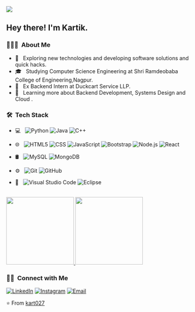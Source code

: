<img src="https://drive.google.com/file/d/1eRd1lhYi5mcqYdcPzjrZHwcdCTm0RhQ-/view?usp=sharing">

<h2> Hey there! I'm Kartik.</h2>

<h3> 👨🏻‍💻 &nbsp;About Me </h3>

- 🤔 &nbsp; Exploring new technologies and developing software solutions and quick hacks.
- 🎓 &nbsp; Studying Computer Science Engineering at Shri Ramdeobaba College of Engineering,Nagpur.
- 💼 &nbsp; Ex Backend Intern at Duckcart Service LLP. 
- 🌱 &nbsp; Learning more about Backend Development, Systems Design and Cloud .


<h3> 🛠 &nbsp;Tech Stack</h3>

- 💻 &nbsp;
  ![Python](https://img.shields.io/badge/-Python-333333?style=flat&logo=python)
  ![Java](https://img.shields.io/badge/-Java-333333?style=flat&logo=Java&logoColor=007396)
  ![C++](https://img.shields.io/badge/-C++-333333?style=flat&logo=C%2B%2B&logoColor=00599C)
 
- 🌐 &nbsp;
  ![HTML5](https://img.shields.io/badge/-HTML5-333333?style=flat&logo=HTML5)
  ![CSS](https://img.shields.io/badge/-CSS-333333?style=flat&logo=CSS3&logoColor=1572B6)
  ![JavaScript](https://img.shields.io/badge/-JavaScript-333333?style=flat&logo=javascript)
  ![Bootstrap](https://img.shields.io/badge/-Bootstrap-333333?style=flat&logo=bootstrap&logoColor=563D7C)
  ![Node.js](https://img.shields.io/badge/-Node.js-333333?style=flat&logo=node.js)
  ![React](https://img.shields.io/badge/-React-333333?style=flat&logo=react)
- 🛢 &nbsp;
  ![MySQL](https://img.shields.io/badge/-MySQL-333333?style=flat&logo=mysql)
  ![MongoDB](https://img.shields.io/badge/-MongoDB-333333?style=flat&logo=mongodb)
- ⚙️ &nbsp;
  ![Git](https://img.shields.io/badge/-Git-333333?style=flat&logo=git)
  ![GitHub](https://img.shields.io/badge/-GitHub-333333?style=flat&logo=github)
- 🔧 &nbsp;
  ![Visual Studio Code](https://img.shields.io/badge/-Visual%20Studio%20Code-333333?style=flat&logo=visual-studio-code&logoColor=007ACC)
  ![Eclipse](https://img.shields.io/badge/-Eclipse-333333?style=flat&logo=eclipse-ide&logoColor=2C2255)

<br/>

<a href="https://github.com/AVS1508">
  <img height="180em" src="https://github-readme-stats.vercel.app/api?username=kart027&theme=buefy&show_icons=true" />
  <img height="180em" src="https://github-readme-stats.vercel.app/api/top-langs/?username=kart027&theme=buefy&layout=compact" />
</a>

<br/>

<h3> 🤝🏻 &nbsp;Connect with Me </h3>

<p align="center">

<a href="https://www.linkedin.com/in/kartik-gamot-a6b27b207/"><img alt="LinkedIn" src="https://img.shields.io/badge/Kartik%20Gamot-blue?style=flat-square&logo=linkedin"></a>
<a href="https://www.instagram.com/kartik_89123/"><img alt="Instagram" src="https://img.shields.io/badge/kartik_89123-blue?style=flat-square&logo=instagram"></a>
<a href="mailto:kartikgamot2020@gmail.com"><img alt="Email" src="https://img.shields.io/badge/Email-kartikgamot2020@gmail.com-blue?style=flat-square&logo=gmail"></a>
</p>

⭐️ From [kart027](https://github.com/kart027)
